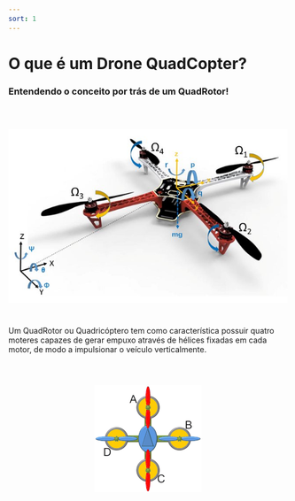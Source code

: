 ```yaml
---
sort: 1
---
```


# O que é um Drone QuadCopter?
### Entendendo o conceito por trás de um QuadRotor!<br><br>

<h1 align="center">
  <img src="../assets/images/o_que_drone/drone_eixos.jpg"/>
</h1>

<p>

<br>Um QuadRotor ou Quadricóptero tem como característica  possuir quatro moteres capazes de gerar empuxo através de hélices fixadas em cada motor, de modo a impulsionar o veículo verticalmente.<br><br>

</p>


<h1 align="center">
  <img src="../assets/images/o_que_drone/drone_quadcopter.gif"/>
</h1>







